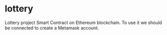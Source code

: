 # lottery

Lottery project Smart Contract on Ethereum blockchain.
To use it we should be connected to create a Metamask account.
